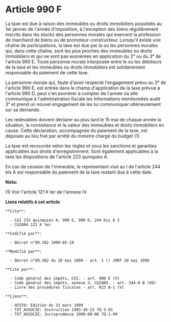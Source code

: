 # Article 990 F

La taxe est due à raison des immeubles ou droits immobiliers possédés au 1er janvier de l'année d'imposition, à l'exception
des biens régulièrement inscrits dans les stocks des personnes morales qui exercent la profession de marchand de biens ou de
promoteur-constructeur. Lorsqu'il existe une chaîne de participations, la taxe est due par la ou les personnes morales qui,
dans cette chaîne, sont les plus proches des immeubles ou droits immobiliers et qui ne sont pas exonérées en application du
2° ou du 3° de l'article 990 E. Toute personne morale interposée entre le ou les débiteurs de la taxe et les immeubles ou
droits immobiliers est solidairement responsable du paiement de cette taxe.

La personne morale qui, faute d'avoir respecté l'engagement prévu au 3° de l'article 990 E, est entrée dans le champ
d'application de la taxe prévue à l'article 990 D, peut s'en exonérer à compter de l'année où elle communique à
l'administration fiscale les informations mentionnées audit 3° et prend un nouvel engagement de les lui communiquer
ultérieurement sur sa demande.

Les redevables doivent déclarer au plus tard le 15 mai de chaque année la situation, la consistance et la valeur des
immeubles et droits immobiliers en cause. Cette déclaration, accompagnée du paiement de la taxe, est déposée au lieu fixé par
arrêté du ministre chargé du budget (1).

La taxe est recouvrée selon les règles et sous les sanctions et garanties applicables aux droits d'enregistrement. Sont
également applicables à la taxe les dispositions de l'article 223 quinquies A.

En cas de cession de l'immeuble, le représentant visé au I de l'article 244 bis A est responsable du paiement de la taxe
restant due à cette date.

**Nota:**

(1) Voir l'article 121 K ter de l'annexe IV.

**Liens relatifs à cet article**

	**Cite**:

	  - CGI 233 quinquies A, 990 E, 990 D, 244 bis A I
	  - CGIAN4 121 K ter

	**Codifié par**:

	  - Décret n°99-382 1999-05-18

	**Modifié par**:

	  - Décret n°99-382 du 18 mai 1999 - art. 1 () JORF 20 mai 1999

	**Cité par**:

	  - Code général des impôts, CGI. - art. 990 E (V)
	  - Code général des impôts, annexe 3, CGIAN3. - art. 344-0 B (VD)
	  - Livre des procédures fiscales - art. R23 B-1 (V)

	**Liens**:

	  - HISTO: Edition du 31 mars 1999
	  - TXT_ASSOCIE: Instruction 1993-10-23 7Q-3-93
	  - TXT_ASSOCIE: Jurisprudence 1999-08-06 7Q-1-99
